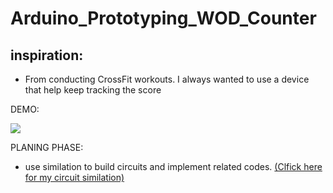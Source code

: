 # Arduino_Prototyping_WOD_Counter
## inspiration:
  * From conducting CrossFit workouts. I always wanted to use a device that help keep tracking the score
  
DEMO:

<img src="[https://media.giphy.com/media/vFKqnCdLPNOKc/giphy.gif](https://github.com/Haody1064/Arduino_WOD_Counter/blob/main/gif_and_images/ezgif.com-gif-maker.gif)" />

PLANING PHASE:
* use similation to build circuits and implement related codes. [(Clfick here for my circuit similation)](https://www.tinkercad.com/things/686eqoVwwqx)

